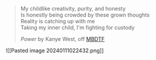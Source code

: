 > My childlike creativity, purity, and honesty  
> Is honestly being crowded by these grown thoughts  
> Reality is catching up with me  
> Taking my inner child, I'm fighting for custody
> 
> *Power* by Kanye West, off [MBDTF](https://genius.com/54655)

![[Pasted image 20240111022432.png]]

